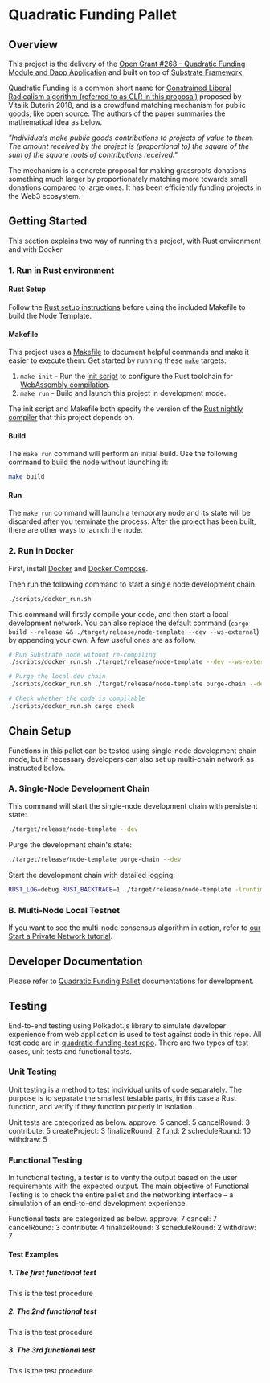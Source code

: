 # Quadratic Funding Pallet

## Overview
This project is the delivery of the [Open Grant #268 - Quadratic Funding Module and Dapp Application](https://github.com/w3f/Open-Grants-Program/pull/268) and built on top of [Substrate Framework](https://github.com/substrate-developer-hub/substrate-node-template).

Quadratic Funding is a common short name for [Constrained Liberal Radicalism algorithm (referred to as CLR in this proposal)](https://blogchains.org/wp-content/uploads/sites/4/2019/04/SSRN-id3243656.pdf) proposed by Vitalik Buterin 2018, and is a crowdfund matching mechanism for public goods, like open source. The authors of the paper summaries the mathematical idea as below.

_"Individuals make public goods contributions to projects of value to them. The amount received by the project is (proportional to) the square of the sum of the square roots of contributions received."_

The mechanism is a concrete proposal for making grassroots donations something much larger by proportionately matching more towards small donations compared to large ones. It has been efficiently funding projects in the Web3 ecosystem. 
## Getting Started

This section explains two way of running this project, with Rust environment and with Docker

### 1. Run in Rust environment
#### Rust Setup

Follow the [Rust setup instructions](./doc/rust-setup.md) before using the included Makefile to build the Node Template.

#### Makefile

This project uses a [Makefile](Makefile) to document helpful commands and make it easier to execute them. Get started by running these [`make`](https://www.gnu.org/software/make/manual/make.html) targets:

1. `make init` - Run the [init script](scripts/init.sh) to configure the Rust toolchain for    [WebAssembly compilation](https://substrate.dev/docs/en/knowledgebase/getting-started/#webassembly-compilation).
1. `make run` - Build and launch this project in development mode.

The init script and Makefile both specify the version of the [Rust nightly compiler](https://substrate.dev/docs/en/knowledgebase/getting-started/#rust-nightly-toolchain) that this project depends on.

#### Build

The `make run` command will perform an initial build. Use the following command to build the node without launching it:

```sh
make build
```
#### Run

The `make run` command will launch a temporary node and its state will be discarded after you terminate the process. After the project has been built, there are other ways to launch the node.

### 2. Run in Docker

First, install [Docker](https://docs.docker.com/get-docker/) and [Docker Compose](https://docs.docker.com/compose/install/).

Then run the following command to start a single node development chain.

```bash
./scripts/docker_run.sh
```

This command will firstly compile your code, and then start a local development network. You can
also replace the default command (`cargo build --release && ./target/release/node-template --dev --ws-external`)
by appending your own. A few useful ones are as follow.

```bash
# Run Substrate node without re-compiling
./scripts/docker_run.sh ./target/release/node-template --dev --ws-external

# Purge the local dev chain
./scripts/docker_run.sh ./target/release/node-template purge-chain --dev

# Check whether the code is compilable
./scripts/docker_run.sh cargo check
```

## Chain Setup
Functions in this pallet can be tested using single-node development chain mode, but if necessary developers can also set up multi-chain network as instructed below.
### A. Single-Node Development Chain

This command will start the single-node development chain with persistent state:

```bash
./target/release/node-template --dev
```

Purge the development chain's state:

```bash
./target/release/node-template purge-chain --dev
```

Start the development chain with detailed logging:

```bash
RUST_LOG=debug RUST_BACKTRACE=1 ./target/release/node-template -lruntime=debug --dev
```

### B. Multi-Node Local Testnet

If you want to see the multi-node consensus algorithm in action, refer to
[our Start a Private Network tutorial](https://substrate.dev/docs/en/tutorials/start-a-private-network/).

## Developer Documentation
Please refer to [Quadratic Funding Pallet](./doc/pallet-doc.md) documentations for development.

## Testing
End-to-end testing using Polkadot.js library to simulate developer experience from web application is used to test against code in this repo. All test code are in [quadratic-funding-test repo](https://github.com/OAK-Foundation/quadratic-funding-test). There are two types of test cases, unit tests and functional tests.

### Unit Testing
Unit testing is a method to test individual units of code separately. The purpose is to separate the smallest testable parts, in this case a Rust function, and verify if they function properly in isolation. 

Unit tests are categorized as below.
approve:	5
cancel: 5
cancelRound: 3
contribute: 5
createProject: 3
finalizeRound: 2
fund: 2
scheduleRound: 10
withdraw: 5

### Functional Testing
In functional testing, a tester is to verify the output based on the user requirements with the expected output. The main objective of Functional Testing is to check the entire pallet and the networking interface – a simulation of an end-to-end development experience.

Functional tests are categorized as below.
approve: 7
cancel: 7
cancelRound: 3
contribute: 4
finalizeRound: 3
scheduleRound: 2
withdraw: 7

#### Test Examples
##### 1. The first functional test
This is the test procedure

##### 2. The 2nd functional test
This is the test procedure

##### 3. The 3rd functional test
This is the test procedure